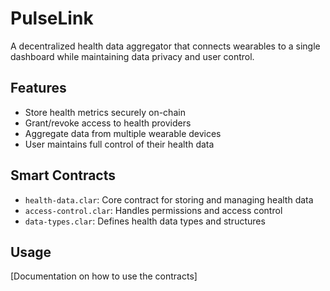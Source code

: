 # PulseLink
A decentralized health data aggregator that connects wearables to a single dashboard while maintaining data privacy and user control.

## Features
- Store health metrics securely on-chain
- Grant/revoke access to health providers
- Aggregate data from multiple wearable devices
- User maintains full control of their health data

## Smart Contracts
- `health-data.clar`: Core contract for storing and managing health data
- `access-control.clar`: Handles permissions and access control
- `data-types.clar`: Defines health data types and structures

## Usage
[Documentation on how to use the contracts]
